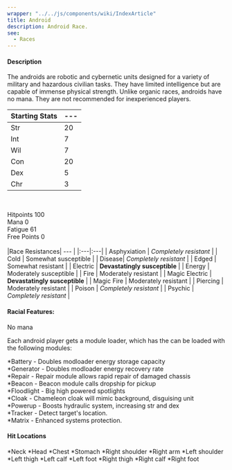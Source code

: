 ```yaml
---
wrapper: "../../js/components/wiki/IndexArticle"
title: Android
description: Android Race.
see:
  - Races
---
```

#### Description
The androids are robotic and cybernetic units designed for a variety of military and hazardous civilian tasks.  They have limited intelligence but are capable of immense physical strength.  Unlike organic races, androids have no mana.  They are not recommended for inexperienced players.

|Starting Stats| --- |
|:---|:---|
|Str | 20 |
|Int | 7 |
|Wil | 7 |
|Con | 20 |
|Dex | 5 |
|Chr | 3 |

<br>

Hitpoints	100 <br>
Mana		0<br> 
Fatigue		61<br> 
Free Points	0<br> 
<br>
 |Race Resistances| --- |
|:---|:---|
| Asphyxiation | *Completely resistant* |
| Cold | Somewhat susceptible |
| Disease| *Completely resistant* |
| Edged | Somewhat resistant |
| Electric | **Devastatingly susceptible** | 
| Energy | Moderately susceptible |
| Fire | Moderately resistant |
| Magic Electric | **Devastatingly susceptible** |
| Magic Fire | Moderately resistant |
| Piercing | Moderately resistant |
| Poison | *Completely resistant* |
| Psychic | *Completely resistant* |

#### Racial Features:
No mana

Each android player gets a module loader, which has the can be loaded with the following modules:

*Battery    - Doubles modloader energy storage capacity<br>
*Generator  - Doubles modloader energy recovery rate<br>
*Repair     - Repair module allows rapid repair of damaged chassis<br>
*Beacon     - Beacon module calls dropship for pickup<br>
*Floodlight - Big high powered spotlights<br>
*Cloak      - Chameleon cloak will mimic background, disguising unit<br>
*Powerup    - Boosts hydraulic system, increasing str and dex<br>
*Tracker    - Detect target's location.<br>
*Matrix     - Enhanced systems protection.<br>

#### Hit Locations
*Neck
*Head
*Chest
*Stomach
*Right shoulder
*Right arm
*Left shoulder
*Left thigh
*Left calf
*Left foot
*Right thigh
*Right calf
*Right foot